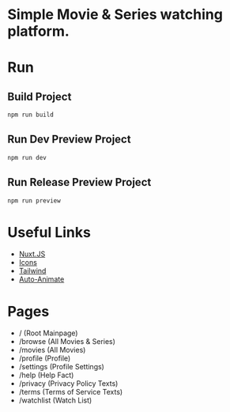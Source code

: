 # Simple Movie & Series watching platform.

# Run
## Build Project
```Bash
npm run build
```
## Run Dev Preview Project
```Bash
npm run dev
```
## Run Release Preview Project
```Bash
npm run preview
```

# Useful Links
- [Nuxt.JS](https://nuxt.com/docs/)
- [Icons](https://pictogrammers.com/library/mdi/)
- [Tailwind](https://tailwindcss.com/)
- [Auto-Animate](https://auto-animate.formkit.com/)

# Pages
- / (Root Mainpage)
- /browse (All Movies & Series)
- /movies (All Movies)
- /profile (Profile)
- /settings (Profile Settings)
- /help (Help Fact)
- /privacy (Privacy Policy Texts)
- /terms (Terms of Service Texts)
- /watchlist (Watch List)